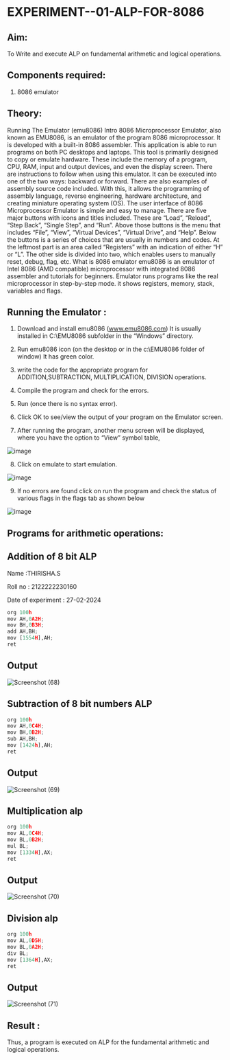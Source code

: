 # EXPERIMENT--01-ALP-FOR-8086

## Aim: 
To Write and execute ALP on fundamental arithmetic and logical operations.

## Components required:

1. 8086  emulator 

## Theory:
Running The Emulator (emu8086) Intro 8086 Microprocessor Emulator, also known as EMU8086, is an emulator of the program 8086 microprocessor. It is developed with a built-in 8086 assembler. This application is able to run programs on both PC desktops and laptops. This tool is primarily designed to copy or emulate hardware. These include the memory of a program, CPU, RAM, input and output devices, and even the display screen. There are instructions to follow when using this emulator. It can be executed into one of the two ways: backward or forward. There are also examples of assembly source code included. With this, it allows the programming of assembly language, reverse engineering, hardware architecture, and creating miniature operating system (OS). The user interface of 8086 Microprocessor Emulator is simple and easy to manage. There are five major buttons with icons and titles included. These are “Load”, “Reload”, “Step Back”, “Single Step”, and “Run”. Above those buttons is the menu that includes “File”, “View”, “Virtual Devices”, “Virtual Drive”, and “Help”. Below the buttons is a series of choices that are usually in numbers and codes. At the leftmost part is an area called “Registers” with an indication of either “H” or “L”. The other side is divided into two, which enables users to manually reset, debug, flag, etc. What is 8086 emulator emu8086 is an emulator of Intel 8086 (AMD compatible) microprocessor with integrated 8086 assembler and tutorials for beginners. Emulator runs programs like the real microprocessor in step-by-step mode. it shows registers, memory, stack, variables and flags.


 ## Running the Emulator :
1.	Download and install emu8086 (www.emu8086.com) It is usually installed in C:\EMU8086 subfolder in the “Windows” directory.

2.	Run  emu8086 icon (on the desktop or in the c:\EMU8086 folder of window) It has green color.
 
3.	write the code for the appropriate program for ADDITION,SUBTRACTION, MULTIPLICATION,  DIVISION operations.

4.	Compile the program and check for the errors.
	 
5.	Run (once there is no syntax error).

6.	Click OK to see/view the output of your program on the Emulator screen. 

7.	After running the program, another menu screen will be displayed, where you have the option to “View” symbol table,	 

![image](https://user-images.githubusercontent.com/36288975/189273263-d65baae9-4b8f-4723-afb3-c0ffa4052b04.png)

8.	Click on emulate to start emulation.

![image](https://user-images.githubusercontent.com/36288975/189273273-9bb36ec1-e2e8-4892-8d35-37707332bfdc.png)


9.	If no errors are found click on run the program and check the status of various flags in the flags tab as shown below

 
![image](https://user-images.githubusercontent.com/36288975/189273277-113a2a33-4a40-4ff8-95a5-ecd3a1f504fe.png)


## Programs for arithmetic  operations:
## Addition  of 8 bit ALP 

Name :THIRISHA.S

Roll no : 2122222230160


Date of experiment : 27-02-2024


```python
org 100h
mov AH,0A2H;
mov BH,0B3H;
add AH,BH;
mov [1554H],AH;
ret
```
## Output  
 ![Screenshot (68)](https://github.com/TejaswiniGugananthan/EXPERIMENT--01-ALP-FOR-8086/assets/121222763/b1951263-450f-416e-b206-1d5c31a9cbdf)


## Subtraction   of 8 bit numbers  ALP 
```python
org 100h
mov AH,0C4H;
mov BH,0B2H;
sub AH,BH;
mov [1424h],AH;
ret
```
## Output 
![Screenshot (69)](https://github.com/TejaswiniGugananthan/EXPERIMENT--01-ALP-FOR-8086/assets/121222763/e403dfea-817b-4671-ad17-b2ccb8d6aa0f)

## Multiplication alp 
```python
org 100h
mov AL,0C4H;
mov BL,0B2H;
mul BL;
mov [1334H],AX;
ret
```
## Output  
![Screenshot (70)](https://github.com/TejaswiniGugananthan/EXPERIMENT--01-ALP-FOR-8086/assets/121222763/a71b790e-9017-4482-b079-d9ee2b29ea3f)

## Division alp 
```python
org 100h
mov AL,0D5H;
mov BL,0A2H;
div BL;
mov [1364H],AX;
ret

```
## Output  
![Screenshot (71)](https://github.com/TejaswiniGugananthan/EXPERIMENT--01-ALP-FOR-8086/assets/121222763/262bc631-1a40-480e-bd5a-fb7537f20c79)


## Result :
Thus, a program is executed on ALP for the fundamental arithmetic and logical operations.

